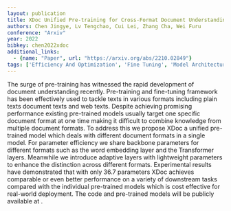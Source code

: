 ```yaml
---
layout: publication
title: XDoc Unified Pre-training for Cross-Format Document Understanding
authors: Chen Jingye, Lv Tengchao, Cui Lei, Zhang Cha, Wei Furu
conference: "Arxiv"
year: 2022
bibkey: chen2022xdoc
additional_links:
  - {name: "Paper", url: "https://arxiv.org/abs/2210.02849"}
tags: ['Efficiency And Optimization', 'Fine Tuning', 'Model Architecture', 'Pretraining Methods', 'Reinforcement Learning', 'Tools', 'Training Techniques', 'Transformer']
---
```

The surge of pre-training has witnessed the rapid development of document understanding recently. Pre-training and fine-tuning framework has been effectively used to tackle texts in various formats including plain texts document texts and web texts. Despite achieving promising performance existing pre-trained models usually target one specific document format at one time making it difficult to combine knowledge from multiple document formats. To address this we propose XDoc a unified pre-trained model which deals with different document formats in a single model. For parameter efficiency we share backbone parameters for different formats such as the word embedding layer and the Transformer layers. Meanwhile we introduce adaptive layers with lightweight parameters to enhance the distinction across different formats. Experimental results have demonstrated that with only 36.7 parameters XDoc achieves comparable or even better performance on a variety of downstream tasks compared with the individual pre-trained models which is cost effective for real-world deployment. The code and pre-trained models will be publicly available at .
